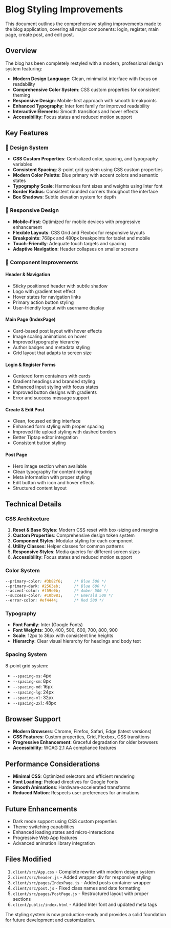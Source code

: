# Blog Styling Improvements

This document outlines the comprehensive styling improvements made to the blog application, covering all major components: login, register, main page, create post, and edit post.

## Overview

The blog has been completely restyled with a modern, professional design system featuring:

- **Modern Design Language**: Clean, minimalist interface with focus on readability
- **Comprehensive Color System**: CSS custom properties for consistent theming
- **Responsive Design**: Mobile-first approach with smooth breakpoints
- **Enhanced Typography**: Inter font family for improved readability
- **Interactive Elements**: Smooth transitions and hover effects
- **Accessibility**: Focus states and reduced motion support

## Key Features

### 🎨 Design System

- **CSS Custom Properties**: Centralized color, spacing, and typography variables
- **Consistent Spacing**: 8-point grid system using CSS custom properties
- **Modern Color Palette**: Blue primary with accent colors and semantic states
- **Typography Scale**: Harmonious font sizes and weights using Inter font
- **Border Radius**: Consistent rounded corners throughout the interface
- **Box Shadows**: Subtle elevation system for depth

### 📱 Responsive Design

- **Mobile-First**: Optimized for mobile devices with progressive enhancement
- **Flexible Layouts**: CSS Grid and Flexbox for responsive layouts
- **Breakpoints**: 768px and 480px breakpoints for tablet and mobile
- **Touch-Friendly**: Adequate touch targets and spacing
- **Adaptive Navigation**: Header collapses on smaller screens

### 🎯 Component Improvements

#### Header & Navigation
- Sticky positioned header with subtle shadow
- Logo with gradient text effect
- Hover states for navigation links
- Primary action button styling
- User-friendly logout with username display

#### Main Page (IndexPage)
- Card-based post layout with hover effects
- Image scaling animations on hover
- Improved typography hierarchy
- Author badges and metadata styling
- Grid layout that adapts to screen size

#### Login & Register Forms
- Centered form containers with cards
- Gradient headings and branded styling
- Enhanced input styling with focus states
- Improved button designs with gradients
- Error and success message support

#### Create & Edit Post
- Clean, focused editing interface
- Enhanced form styling with proper spacing
- Improved file upload styling with dashed borders
- Better Tiptap editor integration
- Consistent button styling

#### Post Page
- Hero image section when available
- Clean typography for content reading
- Meta information with proper styling
- Edit button with icon and hover effects
- Structured content layout

## Technical Details

### CSS Architecture

1. **Reset & Base Styles**: Modern CSS reset with box-sizing and margins
2. **Custom Properties**: Comprehensive design token system
3. **Component Styles**: Modular styling for each component
4. **Utility Classes**: Helper classes for common patterns
5. **Responsive Styles**: Media queries for different screen sizes
6. **Accessibility**: Focus states and reduced motion support

### Color System

```css
--primary-color: #3b82f6;     /* Blue 500 */
--primary-dark: #2563eb;      /* Blue 600 */
--accent-color: #f59e0b;      /* Amber 500 */
--success-color: #10b981;     /* Emerald 500 */
--error-color: #ef4444;       /* Red 500 */
```

### Typography

- **Font Family**: Inter (Google Fonts)
- **Font Weights**: 300, 400, 500, 600, 700, 800, 900
- **Scale**: 12px to 36px with consistent line heights
- **Hierarchy**: Clear visual hierarchy for headings and body text

### Spacing System

8-point grid system:
- `--spacing-xs`: 4px
- `--spacing-sm`: 8px
- `--spacing-md`: 16px
- `--spacing-lg`: 24px
- `--spacing-xl`: 32px
- `--spacing-2xl`: 48px

## Browser Support

- **Modern Browsers**: Chrome, Firefox, Safari, Edge (latest versions)
- **CSS Features**: Custom properties, Grid, Flexbox, CSS transitions
- **Progressive Enhancement**: Graceful degradation for older browsers
- **Accessibility**: WCAG 2.1 AA compliance features

## Performance Considerations

- **Minimal CSS**: Optimized selectors and efficient rendering
- **Font Loading**: Preload directives for Google Fonts
- **Smooth Animations**: Hardware-accelerated transforms
- **Reduced Motion**: Respects user preferences for animations

## Future Enhancements

- Dark mode support using CSS custom properties
- Theme switching capabilities
- Enhanced loading states and micro-interactions
- Progressive Web App features
- Advanced animation library integration

## Files Modified

1. `client/src/App.css` - Complete rewrite with modern design system
2. `client/src/header.js` - Added wrapper div for responsive styling
3. `client/src/pages/IndexPage.js` - Added posts container wrapper
4. `client/src/post.js` - Fixed class names and date formatting
5. `client/src/pages/PostPage.js` - Restructured layout with proper sections
6. `client/public/index.html` - Added Inter font and updated meta tags

The styling system is now production-ready and provides a solid foundation for future development and customization.
